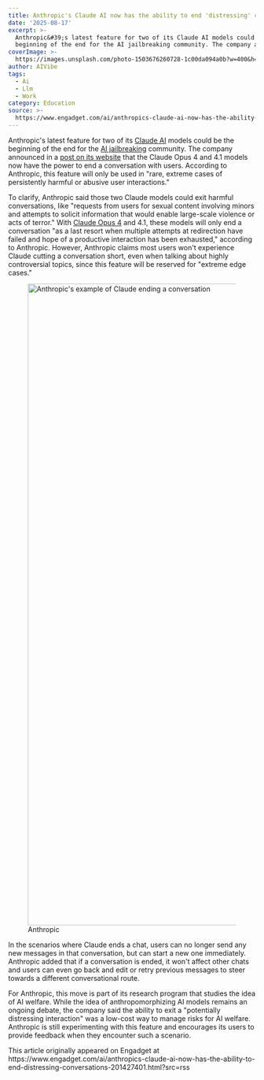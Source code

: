 ```yaml
---
title: Anthropic's Claude AI now has the ability to end 'distressing' conversations
date: '2025-08-17'
excerpt: >-
  Anthropic&#39;s latest feature for two of its Claude AI models could be the
  beginning of the end for the AI jailbreaking community. The company announ...
coverImage: >-
  https://images.unsplash.com/photo-1503676260728-1c00da094a0b?w=400&h=200&fit=crop&auto=format
author: AIVibe
tags:
  - Ai
  - Llm
  - Work
category: Education
source: >-
  https://www.engadget.com/ai/anthropics-claude-ai-now-has-the-ability-to-end-distressing-conversations-201427401.html?src=rss
---
```

<p>Anthropic&#39;s latest feature for two of its <a data-i13n="cpos:1;pos:1" href="https://www.engadget.com/ai/anthropic-brings-claudes-learning-mode-to-regular-users-and-devs-170018471.html">Claude AI</a> models could be the beginning of the end for the <a data-i13n="elm:context_link;elmt:doNotAffiliate;cpos:2;pos:1" class="no-affiliate-link" href="https://www.engadget.com/uks-ai-safety-institute-easily-jailbreaks-major-llms-133903699.html">AI jailbreaking</a> community. The company announced in a <a data-i13n="cpos:3;pos:1" href="https://www.anthropic.com/research/end-subset-conversations">post on its website</a> that the Claude Opus 4 and 4.1 models now have the power to end a conversation with users. According to Anthropic, this feature will only be used in &quot;rare, extreme cases of persistently harmful or abusive user interactions.&quot;</p>
<p>To clarify, Anthropic said those two Claude models could exit harmful conversations, like &quot;requests from users for sexual content involving minors and attempts to solicit information that would enable large-scale violence or acts of terror.&quot; With <a data-i13n="elm:context_link;elmt:doNotAffiliate;cpos:4;pos:1" class="no-affiliate-link" href="https://www.engadget.com/ai/anthropics-claude-opus-4-model-can-work-autonomously-for-nearly-a-full-workday-164526696.html">Claude Opus 4</a> and 4.1, these models will only end a conversation &quot;as a last resort when multiple attempts at redirection have failed and hope of a productive interaction has been exhausted,&quot; according to Anthropic. However, Anthropic claims most users won&#39;t experience Claude cutting a conversation short, even when talking about highly controversial topics, since this feature will be reserved for &quot;extreme edge cases.&quot;</p>
<span id="end-legacy-contents"></span><figure><img src="https://s.yimg.com/os/creatr-uploaded-images/2025-08/5b5b9530-7b89-11f0-bffb-620534f0101c" data-crop-orig-src="https://s.yimg.com/os/creatr-uploaded-images/2025-08/5b5b9530-7b89-11f0-bffb-620534f0101c" style="height:1304px;width:1940px;" alt="Anthropic&#39;s example of Claude ending a conversation" data-uuid="8e541456-7aa8-3a38-b74c-a91184bf7ca2"><figcaption></figcaption><div class="photo-credit">Anthropic</div></figure>
<p>In the scenarios where Claude ends a chat, users can no longer send any new messages in that conversation, but can start a new one immediately. Anthropic added that if a conversation is ended, it won&#39;t affect other chats and users can even go back and edit or retry previous messages to steer towards a different conversational route.</p>
<p>For Anthropic, this move is part of its research program that studies the idea of AI welfare. While the idea of anthropomorphizing AI models remains an ongoing debate, the company said the ability to exit a &quot;potentially distressing interaction&quot; was a low-cost way to manage risks for AI welfare. Anthropic is still experimenting with this feature and encourages its users to provide feedback when they encounter such a scenario.</p>This article originally appeared on Engadget at https://www.engadget.com/ai/anthropics-claude-ai-now-has-the-ability-to-end-distressing-conversations-201427401.html?src=rss
